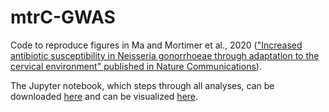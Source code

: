 # mtrC-GWAS
Code to reproduce figures in Ma and Mortimer et al., 2020 (["Increased antibiotic susceptibility in Neisseria gonorrhoeae through adaptation to the cervical environment" published in Nature Communications](https://www.nature.com/articles/s41467-020-17980-1.pdf)).

The Jupyter notebook, which steps through all analyses, can be downloaded [here](https://github.com/gradlab/mtrC-GWAS/blob/master/mtrC-GWAS-notebook.ipynb) and can be visualized [here](https://nbviewer.jupyter.org/github/gradlab/mtrC-GWAS/blob/master/mtrC-GWAS-notebook.ipynb).
